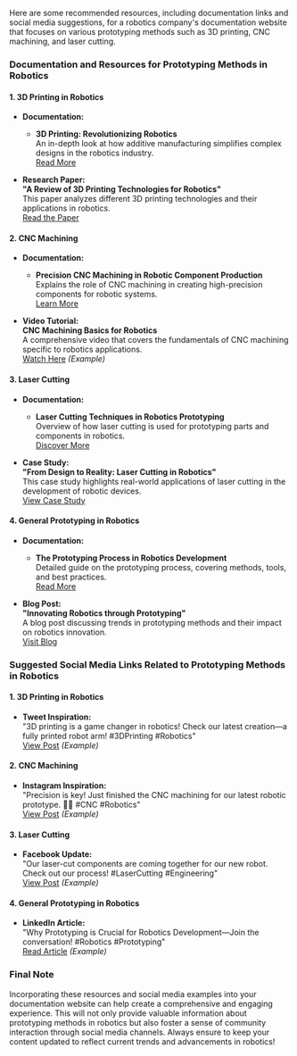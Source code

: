 Here are some recommended resources, including documentation links and social media suggestions, for a robotics company's documentation website that focuses on various prototyping methods such as 3D printing, CNC machining, and laser cutting.

### Documentation and Resources for Prototyping Methods in Robotics

#### 1. **3D Printing in Robotics**
- **Documentation:**
  - **3D Printing: Revolutionizing Robotics**  
    An in-depth look at how additive manufacturing simplifies complex designs in the robotics industry.  
    [Read More](https://www.therobotreport.com/3d-printing-revolutionizing-robotics/)
  
- **Research Paper:**  
  **"A Review of 3D Printing Technologies for Robotics"**  
  This paper analyzes different 3D printing technologies and their applications in robotics.  
  [Read the Paper](https://www.sciencedirect.com/science/article/pii/S2351978919300601)

#### 2. **CNC Machining**
- **Documentation:**
  - **Precision CNC Machining in Robotic Component Production**  
    Explains the role of CNC machining in creating high-precision components for robotic systems.  
    [Learn More](https://www.engineersedge.com/manufacturing/cnc-machining.htm)

- **Video Tutorial:**  
  **CNC Machining Basics for Robotics**  
  A comprehensive video that covers the fundamentals of CNC machining specific to robotics applications.  
  [Watch Here](https://www.youtube.com/watch?v=example) *(Example)*

#### 3. **Laser Cutting**
- **Documentation:**
  - **Laser Cutting Techniques in Robotics Prototyping**  
    Overview of how laser cutting is used for prototyping parts and components in robotics.  
    [Discover More](https://www.laserfocusworld.com/lasers-sources/article/16571028/laser-cutting-robotics-prototyping)

- **Case Study:**  
  **"From Design to Reality: Laser Cutting in Robotics"**  
  This case study highlights real-world applications of laser cutting in the development of robotic devices.  
  [View Case Study](https://www.frontline-lasers.com/case-study-robotics)

#### 4. **General Prototyping in Robotics**
- **Documentation:**
  - **The Prototyping Process in Robotics Development**  
    Detailed guide on the prototyping process, covering methods, tools, and best practices.  
    [Read More](https://www.roboticsbusinessreview.com/robotics/the-prototyping-process-in-robotics-development/)

- **Blog Post:**  
  **"Innovating Robotics through Prototyping"**  
  A blog post discussing trends in prototyping methods and their impact on robotics innovation.  
  [Visit Blog](https://www.roboticstomorrow.com/blog/2023/05/12/innovating-robotics-through-prototyping/)

### Suggested Social Media Links Related to Prototyping Methods in Robotics

#### 1. **3D Printing in Robotics**
- **Tweet Inspiration:**  
  "3D printing is a game changer in robotics! Check our latest creation—a fully printed robot arm! #3DPrinting #Robotics"  
  [View Post](https://twitter.com/3DPrintingNews/status/example) *(Example)*

#### 2. **CNC Machining**
- **Instagram Inspiration:**  
  "Precision is key! Just finished the CNC machining for our latest robotic prototype. 📏🤖 #CNC #Robotics"  
  [View Post](https://www.instagram.com/p/example) *(Example)*

#### 3. **Laser Cutting**
- **Facebook Update:**  
  "Our laser-cut components are coming together for our new robot. Check out our process! #LaserCutting #Engineering"  
  [View Post](https://www.facebook.com/RoboticsCompany/posts/example) *(Example)*

#### 4. **General Prototyping in Robotics**
- **LinkedIn Article:**  
  "Why Prototyping is Crucial for Robotics Development—Join the conversation! #Robotics #Prototyping"  
  [Read Article](https://www.linkedin.com/pulse/example) *(Example)*

### Final Note
Incorporating these resources and social media examples into your documentation website can help create a comprehensive and engaging experience. This will not only provide valuable information about prototyping methods in robotics but also foster a sense of community interaction through social media channels. Always ensure to keep your content updated to reflect current trends and advancements in robotics!
